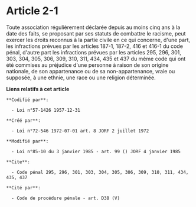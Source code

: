 # Article 2-1

Toute association régulièrement déclarée depuis au moins cinq ans à la date des faits, se proposant par ses statuts de
combattre le racisme, peut exercer les droits reconnus à la partie civile en ce qui concerne, d'une part, les infractions
prévues par les articles 187-1, 187-2, 416 et 416-1 du code pénal, d'autre part les infractions prévues par les articles 295,
296, 301, 303, 304, 305, 306, 309, 310, 311, 434, 435 et 437 du même code qui ont été commises au préjudice d'une personne à
raison de son origine nationale, de son appartenance ou de sa non-appartenance, vraie ou supposée, à une ethnie, une race ou
une religion déterminée.

**Liens relatifs à cet article**

	**Codifié par**:

	  - Loi n°57-1426 1957-12-31

	**Créé par**:

	  - Loi n°72-546 1972-07-01 art. 8 JORF 2 juillet 1972

	**Modifié par**:

	  - Loi n°85-10 du 3 janvier 1985 - art. 99 () JORF 4 janvier 1985

	**Cite**:

	  - Code pénal 295, 296, 301, 303, 304, 305, 306, 309, 310, 311, 434, 435, 437

	**Cité par**:

	  - Code de procédure pénale - art. D38 (V)
